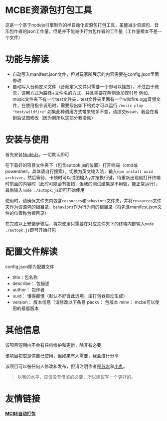 # MCBE资源包打包工具

这是一个基于nodejs引擎制作的半自动化资源包打包工具，虽能减少资源包、音乐包作者的json工作量，但是并不能减少行为包作者的工作量（工作量根本不差一个文件）

# 功能与解读

+ 自动写入manifest.json文件，但对玩家所展示的内容需要在config.json里面修改
+ 自动写入音频定义文件（音频定义文件只需要一个即可以播放），不过由于疏忽，调用方式为路径+文件名的方式，并且需要在两侧添加双引号
  例如，music文件夹下有一个test文件夹，test文件夹里面有一个wildfire.ogg音频文件，在使用指令调用时，需要写出如下格式才可以运行
  `/music play "test/wildfire"`
  如果此种调用方式带来较多不变，请提交issue，我会在看到后试图修改（因为懒所以这部分我没动）

# 安装与使用

首先安装[NodeJs](https://nodejs.org)，一切默认即可

在下载好的项目文件夹下（包含autopk.js的位置）打开终端（cmd或powershell，具体请自行搜索），切换为英文输入法，输入`npm install uuid archiver`，然后等待，卡顿时可以试图输入`y`并按换行键，待重新出现刚打开终端时前面的内容时（此时可能会有报错，但我的测试结果是不用管，能正常运行），最后输入`node ./autopk.js`即可开始使用



使用时，请确保文件夹内包含`resources`和`behaviors`文件夹，并将`resources`文件夹作为资源包的根目录，`behaviors`作为行为包的根目录（将包含manifest.json文件的位置称为根目录）

在完成以上安装步骤后，每次使用只需要在对应文件夹下的终端内部输入`node ./autopk.js`即可开始打包

# 配置文件解读

config.json即为配置文件

+ title：包名称
+ describe： 包描述
+ author： 包作者
+ uuid： 懂得都懂（默认不好含此选项，由打包器自动生成）
+ version： 版本信息（请修改以下条目
  packv： 包版本
  minv： mcbe可以使用的最低版本

# 其他信息

该项目短期内不会有任何维护和更新，除非有必要

该项目初衷是供自己使用，但如果有人需要，我会进行分享



该项目可以被任何人修改和发布，但请注明作者是[苏水](https://github.com/menghengbai)和[小丸](https://github.com/MRWS0X2F)。

> 以我的水平，应该没有借鉴的必要，所以建议写一个更好的。

# 友情链接

#### [MCBE自动打包](https://github.com/MRWS0X2F/AutoPack)